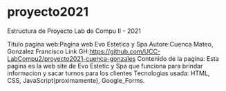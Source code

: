 # proyecto2021
Estructura de Proyecto Lab de Compu II - 2021

Titulo pagina web:Pagina web Evo Estetica y Spa 
Autore:Cuenca Mateo, Gonzalez Francisco
Link GH:https://github.com/UCC-LabCompu2/proyecto2021-cuenca-gonzales
Contenido de la pagina: Esta pagina es la web site de Evo Estetic y Spa que funciona para brindar informacion
y sacar turnos para los clientes
Tecnologias usada: HTML, CSS, JavaScript(proximamente), Google_Forms.
